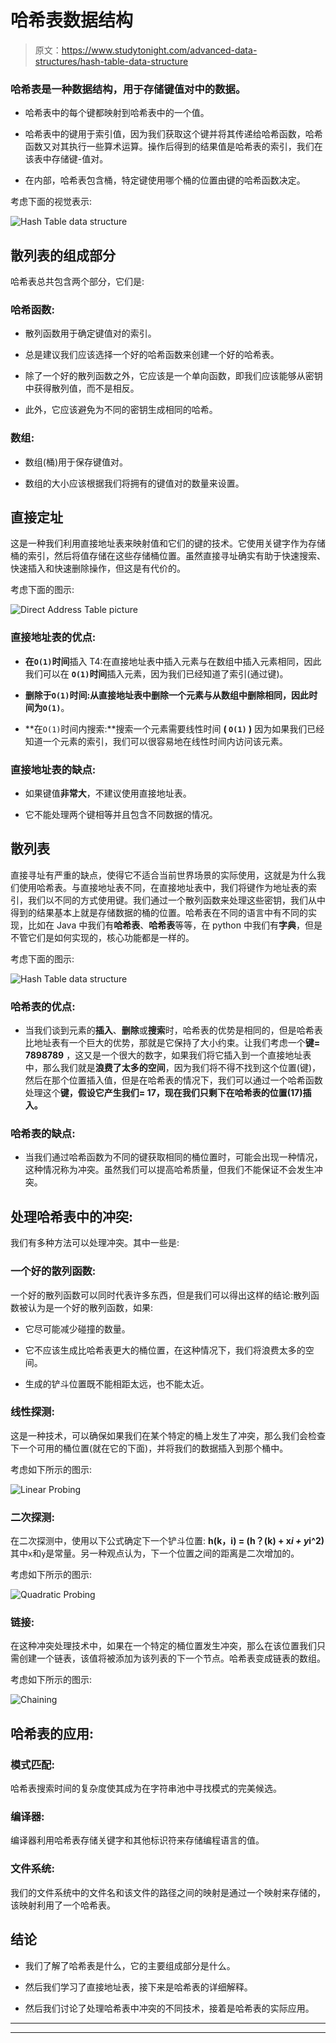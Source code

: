# 哈希表数据结构

> 原文：<https://www.studytonight.com/advanced-data-structures/hash-table-data-structure>

### 哈希表是一种数据结构，用于存储键值对中的数据。

*   哈希表中的每个键都映射到哈希表中的一个值。

*   哈希表中的键用于索引值，因为我们获取这个键并将其传递给哈希函数，哈希函数又对其执行一些算术运算。操作后得到的结果值是哈希表的索引，我们在该表中存储键-值对。

*   在内部，哈希表包含桶，特定键使用哪个桶的位置由键的哈希函数决定。

考虑下面的视觉表示:

![Hash Table data structure](img/0a2299ab79db1878b82f1de37ad68f39.png)

## 散列表的组成部分

哈希表总共包含两个部分，它们是:

### 哈希函数:

*   散列函数用于确定键值对的索引。

*   总是建议我们应该选择一个好的哈希函数来创建一个好的哈希表。

*   除了一个好的散列函数之外，它应该是一个单向函数，即我们应该能够从密钥中获得散列值，而不是相反。

*   此外，它应该避免为不同的密钥生成相同的哈希。

### 数组:

*   数组(桶)用于保存键值对。

*   数组的大小应该根据我们将拥有的键值对的数量来设置。

## 直接定址

这是一种我们利用直接地址表来映射值和它们的键的技术。它使用关键字作为存储桶的索引，然后将值存储在这些存储桶位置。虽然直接寻址确实有助于快速搜索、快速插入和快速删除操作，但这是有代价的。

考虑下面的图示:

![Direct Address Table picture](img/edd19ffe7192bfa5df5bc222eb798ac1.png)

### 直接地址表的优点:

*   **在`O(1)`时间**插入 T4:在直接地址表中插入元素与在数组中插入元素相同，因此我们可以在 **`O(1)`时间**插入元素，因为我们已经知道了索引(通过键)。

*   **删除于`O(1)`时间:**从直接地址表中删除一个元素与从数组中删除相同，因此**时间为`O(1)`**。

*   **在`O(1)`时间内搜索:**搜索一个元素需要线性时间 **( `O(1)` )** 因为如果我们已经知道一个元素的索引，我们可以很容易地在线性时间内访问该元素。

### 直接地址表的缺点:

*   如果键值**非常大**，不建议使用直接地址表。

*   它不能处理两个键相等并且包含不同数据的情况。

## 散列表

直接寻址有严重的缺点，使得它不适合当前世界场景的实际使用，这就是为什么我们使用哈希表。与直接地址表不同，在直接地址表中，我们将键作为地址表的索引，我们以不同的方式使用键。我们通过一个散列函数来处理这些密钥，我们从中得到的结果基本上就是存储数据的桶的位置。哈希表在不同的语言中有不同的实现，比如在 Java 中我们有**哈希表**、**哈希表**等等，在 python 中我们有**字典**，但是不管它们是如何实现的，核心功能都是一样的。

考虑下面的图示:

![Hash Table data structure](img/b2025a946899f8b5e1ec1517c3a64bef.png)

### 哈希表的优点:

*   当我们谈到元素的**插入**、**删除**或**搜索**时，哈希表的优势是相同的，但是哈希表比地址表有一个巨大的优势，那就是它保持了大小约束。让我们考虑一个**键= 7898789** ，这又是一个很大的数字，如果我们将它插入到一个直接地址表中，那么我们就是**浪费了太多的空间**，因为我们将不得不找到这个位置(键)，然后在那个位置插入值，但是在哈希表的情况下，我们可以通过一个哈希函数处理这个**键，假设它产生我们= 17，现在我们只剩下在哈希表的位置(17)插入。**

### 哈希表的缺点:

*   当我们通过哈希函数为不同的键获取相同的桶位置时，可能会出现一种情况，这种情况称为冲突。虽然我们可以提高哈希质量，但我们不能保证不会发生冲突。

## 处理哈希表中的冲突:

我们有多种方法可以处理冲突。其中一些是:

### 一个好的散列函数:

一个好的散列函数可以同时代表许多东西，但是我们可以得出这样的结论:散列函数被认为是一个好的散列函数，如果:

*   它尽可能减少碰撞的数量。

*   它不应该生成比哈希表更大的桶位置，在这种情况下，我们将浪费太多的空间。

*   生成的铲斗位置既不能相距太远，也不能太近。

### 线性探测:

这是一种技术，可以确保如果我们在某个特定的桶上发生了冲突，那么我们会检查下一个可用的桶位置(就在它的下面)，并将我们的数据插入到那个桶中。

考虑如下所示的图示:

![Linear Probing](img/5a501a4e5ab12e55bcf7d8a7662e50dd.png)

### 二次探测:

在二次探测中，使用以下公式确定下一个铲斗位置: **h(k，i) = (h？(k) + x*i + y*i^2)** 其中`x`和`y`是常量。另一种观点认为，下一个位置之间的距离是二次增加的。

考虑如下所示的图示:

![Quadratic Probing](img/5e25a238dfe5d445362d2d20bc71cf71.png)

### 链接:

在这种冲突处理技术中，如果在一个特定的桶位置发生冲突，那么在该位置我们只需创建一个链表，该值将被添加为该列表的下一个节点。哈希表变成链表的数组。

考虑如下所示的图示:

![Chaining](img/692c9793952b076d7484eaa341534143.png)

## 哈希表的应用:

### 模式匹配:

哈希表搜索时间的复杂度使其成为在字符串池中寻找模式的完美候选。

### 编译器:

编译器利用哈希表存储关键字和其他标识符来存储编程语言的值。

### **文件系统:**

我们的文件系统中的文件名和该文件的路径之间的映射是通过一个映射来存储的，该映射利用了一个哈希表。

## 结论

*   我们了解了哈希表是什么，它的主要组成部分是什么。

*   然后我们学习了直接地址表，接下来是哈希表的详细解释。

*   然后我们讨论了处理哈希表中冲突的不同技术，接着是哈希表的实际应用。

* * *

* * *